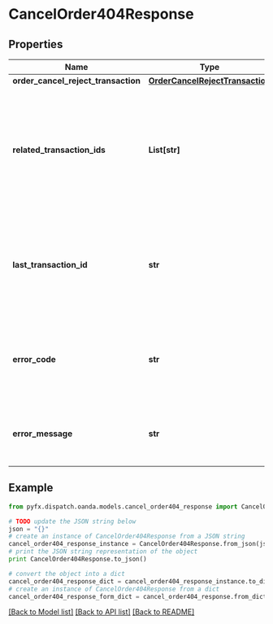 # CancelOrder404Response


## Properties
Name | Type | Description | Notes
------------ | ------------- | ------------- | -------------
**order_cancel_reject_transaction** | [**OrderCancelRejectTransaction**](OrderCancelRejectTransaction.md) |  | [optional] 
**related_transaction_ids** | **List[str]** | The IDs of all Transactions that were created while satisfying the request. Only present if the Account exists. | [optional] 
**last_transaction_id** | **str** | The ID of the most recent Transaction created for the Account. Only present if the Account exists. | [optional] 
**error_code** | **str** | The code of the error that has occurred. This field may not be returned for some errors. | [optional] 
**error_message** | **str** | The human-readable description of the error that has occurred. | [optional] 

## Example

```python
from pyfx.dispatch.oanda.models.cancel_order404_response import CancelOrder404Response

# TODO update the JSON string below
json = "{}"
# create an instance of CancelOrder404Response from a JSON string
cancel_order404_response_instance = CancelOrder404Response.from_json(json)
# print the JSON string representation of the object
print CancelOrder404Response.to_json()

# convert the object into a dict
cancel_order404_response_dict = cancel_order404_response_instance.to_dict()
# create an instance of CancelOrder404Response from a dict
cancel_order404_response_form_dict = cancel_order404_response.from_dict(cancel_order404_response_dict)
```
[[Back to Model list]](../README.md#documentation-for-models) [[Back to API list]](../README.md#documentation-for-api-endpoints) [[Back to README]](../README.md)


